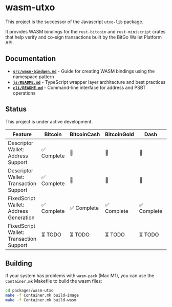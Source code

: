 # wasm-utxo

This project is the successor of the Javascript `utxo-lib` package.

It provides WASM bindings for the `rust-bitcoin` and `rust-miniscript` crates
that help verify and co-sign transactions built by the BitGo Wallet Platform API.

## Documentation

- **[`src/wasm-bindgen.md`](src/wasm-bindgen.md)** - Guide for creating WASM bindings using the namespace pattern
- **[`js/README.md`](js/README.md)** - TypeScript wrapper layer architecture and best practices
- **[`cli/README.md`](cli/README.md)** - Command-line interface for address and PSBT operations

## Status

This project is under active development.

| Feature                                 | Bitcoin     | BitcoinCash | BitcoinGold | Dash        | Doge        | Litecoin    | Zcash       |
| --------------------------------------- | ----------- | ----------- | ----------- | ----------- | ----------- | ----------- | ----------- |
| Descriptor Wallet: Address Support      | ✅ Complete | 🚫          | 🚫          | 🚫          | 🚫          | 🚫          | 🚫          |
| Descriptor Wallet: Transaction Support  | ✅ Complete | 🚫          | 🚫          | 🚫          | 🚫          | 🚫          | 🚫          |
| FixedScript Wallet: Address Generation  | ✅ Complete | ✅ Complete | ✅ Complete | ✅ Complete | ✅ Complete | ✅ Complete | ✅ Complete |
| FixedScript Wallet: Transaction Support | ⏳ TODO     | ⏳ TODO     | ⏳ TODO     | ⏳ TODO     | ⏳ TODO     | ⏳ TODO     | ⏳ TODO     |

## Building

If your system has problems with `wasm-pack` (Mac M1), you can use the `Container.mk` Makefile to build the wasm files:

```bash
cd packages/wasm-utxo
make -f Container.mk build-image
make -f Container.mk build-wasm
```
